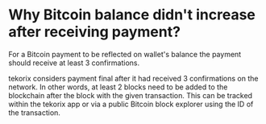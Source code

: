 # Why Bitcoin balance didn't increase after receiving payment?

For a Bitcoin payment to be reflected on wallet's balance the payment should receive at least 3 confirmations.

tekorix considers payment final after it had received 3 confirmations on the network. In other words, at least 2 blocks need to be added to the blockchain after the block with the given transaction. This can be tracked within the tekorix app or via a public Bitcoin block explorer using the ID of the transaction.


